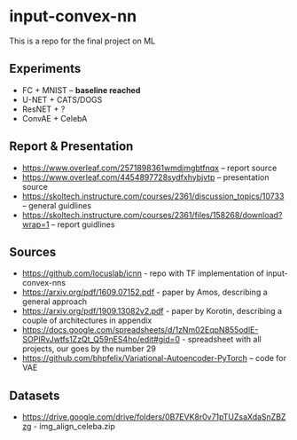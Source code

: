 # input-convex-nn
This is a repo for the final project on ML

## Experiments
* FC + MNIST – **baseline reached**
* U-NET + CATS/DOGS
* ResNET + ?
* ConvAE + CelebA

## Report & Presentation
* https://www.overleaf.com/2571898361wmdjmgbtfnqx – report source
* https://www.overleaf.com/4454897728sydfxhybjvtp – presentation source
* https://skoltech.instructure.com/courses/2361/discussion_topics/10733 – general guidlines
* https://skoltech.instructure.com/courses/2361/files/158268/download?wrap=1 – report guidlines

## Sources
* https://github.com/locuslab/icnn - repo with TF implementation of input-convex-nns
* https://arxiv.org/pdf/1609.07152.pdf - paper by Amos, describing a general approach
* https://arxiv.org/pdf/1909.13082v2.pdf - paper by Korotin, describing a couple of architectures in appendix
* https://docs.google.com/spreadsheets/d/1zNm02EqpN855odlE-SOPIRvJwtfs1ZzQt_Q59nES4ho/edit#gid=0 - spreadsheet with all projects, our goes by the number 29
* https://github.com/bhpfelix/Variational-Autoencoder-PyTorch – code for VAE

## Datasets
* https://drive.google.com/drive/folders/0B7EVK8r0v71pTUZsaXdaSnZBZzg - img_align_celeba.zip
